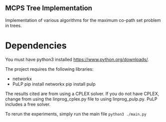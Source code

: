 ## MCPS Tree Implementation
Implementation of various algorithms for the maximum co-path set problem in trees.

# Dependencies
You must have python3 installed https://www.python.org/downloads/.

The project requires the following libraries:
- networkx
- PuLP
    pip install networkx
    pip install pulp

The results cited are from using a CPLEX solver. If you do not have CPLEX, change from using the linprog_cplex.py file to using linprog_pulp.py. PuLP includes a free solver.

To rerun the experiments, simply run the main file `python3 ./main.py`
